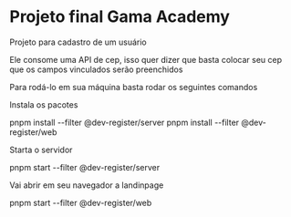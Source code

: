 # Projeto final Gama Academy

<p>Projeto para cadastro de um usuário</p>
<p>Ele consome uma API  de cep, isso quer dizer que basta
    colocar seu cep que os campos vinculados serão preenchidos</p>

<p> Para rodá-lo em sua máquina basta rodar os seguintes comandos</p>
<p>Instala os pacotes</p>
 pnpm install --filter @dev-register/server
 pnpm install --filter @dev-register/web

<p>Starta o servidor</p>
pnpm start --filter @dev-register/server

<p>Vai abrir em seu navegador a landinpage</p>
 pnpm start --filter @dev-register/web
